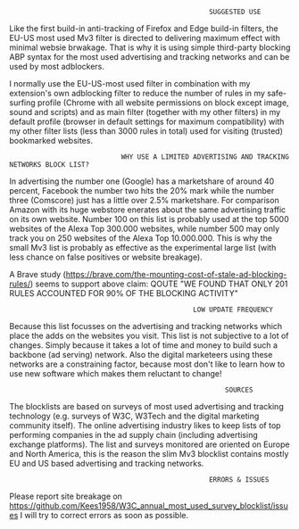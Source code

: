                                                       SUGGESTED USE

Like the first build-in anti-tracking of Firefox and Edge build-in filters, the EU-US most used Mv3 filter is directed to delivering maximum effect with minimal websie brwakage. That is why it is using simple third-party blocking ABP syntax for the most used advertising and tracking networks and can be used by most adblockers.

I normally use the EU-US-most used filter in combination with my extension's own adblocking filter to reduce the number of rules in my safe-surfing profile (Chrome with all website permissions on block except image, sound and scripts) and as main filter (together with my other filters) in my default profile (browser in default settings for maximum compatibility) with my other filter lists (less than 3000 rules in total) used for visiting (trusted) bookmarked websites. 

                                WHY USE A LIMITED ADVERTISING AND TRACKING NETWORKS BLOCK LIST? 
In advertising the number one (Google) has a marketshare of around 40 percent, Facebook the number two hits the 20% mark while the number three (Comscore) just has a little over 2.5% marketshare. For comparison Amazon with its huge webstore enerates about the same advertising traffic on its own website. Number 100 on this list is probably used at the top 5000 websites of the Alexa Top 300.000 websites, while number 500 may only track you on 250 websites of the Alexa Top 10.000.000. This is why the small Mv3 list is probably as effective as the experimental large list (with less chance on false positives or website breakage).

A Brave study (https://brave.com/the-mounting-cost-of-stale-ad-blocking-rules/) seems to support above claim: QOUTE "WE FOUND THAT ONLY 201 RULES ACCOUNTED FOR 90% OF THE BLOCKING ACTIVITY" 

                                                  LOW UPDATE FREQUENCY
Because this list focusses on the advertising and tracking networks which place the adds on the websites you visit. This list is not subjective to a lot of changes. Simply because it takes a lot of time and money to build such a backbone (ad serving) network. Also the digital marketeers using these networks are a constraining factor, because most don't like to learn how to use new software which makes them reluctant to change!

                                                          SOURCES
The blocklists are based on surveys of most used advertising and tracking technology (e.g. surveys of W3C, W3Tech and the digital marketing community itself). The online advertising industry likes to keep lists of top performing companies in the ad supply chain (including advertising exchange platforms). The list and surveys monitored are oriented on Europe and North America, this is the reason the slim Mv3 blocklist contains mostly EU and US based advertising and tracking networks. 

                                                      ERRORS & ISSUES
Please report site breakage on https://github.com/Kees1958/W3C_annual_most_used_survey_blocklist/issues I will try to correct errors as soon as possible.  
